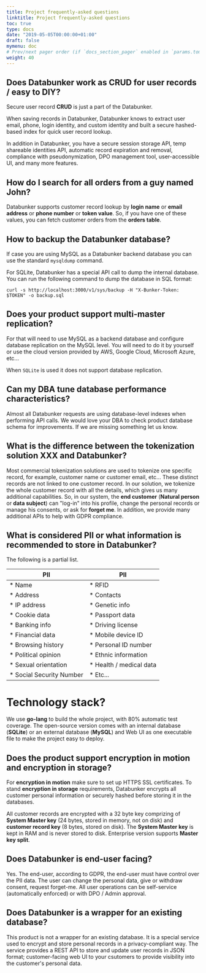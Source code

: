 ```yaml
---
title: Project frequently-asked questions
linktitle: Project frequently-asked questions
toc: true
type: docs
date: "2019-05-05T00:00:00+01:00"
draft: false
mymenu: doc
# Prev/next pager order (if `docs_section_pager` enabled in `params.toml`)
weight: 40
---
```


## Does Databunker work as CRUD for user records / easy to DIY?

Secure user record **CRUD** is just a part of the Databunker.

When saving records in Databunker, Databunker knows to extract user email, phone, login identity, and custom identity and built a secure hashed-based index for quick user record lookup.

In addition in Databunker, you have a secure session storage API, temp shareable identities API, automatic record expiration and removal, compliance with pseudonymization, DPO management tool, user-accessible UI, and many more features.

## How do I search for all orders from a guy named John?

Databunker supports customer record lookup by **login name** or **email address** or **phone number** or **token value**.
So, if you have one of these values, you can fetch customer orders from the **orders table**.

## How to backup the Databunker database?

If case you are using MySQL as a Databunker backend database you can use the standard `mysqldump` command.

For SQLite,  Databunker has a special API call to dump the internal database. You can run the following command to dump the database in SQL format:

```
curl -s http://localhost:3000/v1/sys/backup -H "X-Bunker-Token: $TOKEN" -o backup.sql
```

## Does your product support multi-master replication?

For that will need to use MySQL as a backend database and configure database replication on the MySQL level. You will need to do it by yourself or use the cloud version provided by AWS, Google Cloud, Microsoft Azure, etc...

When `SQLite` is used it does not support database replication.

## Can my DBA tune database performance characteristics?

Almost all Databunker requests are using database-level indexes when performing API calls.
We would love your DBA to check product database schema for improvements. If we are missing something let us know.

## What is the difference between the tokenization solution XXX and Databunker?

Most commercial tokenization solutions are used to tokenize one specific record, for example, customer name or 
customer email, etc... These distinct records are not linked to one customer record. In our solution, we tokenize the 
whole customer record with all the details, which gives us many additional capabilities. So, in our system, the
**end customer** (**Natural person** or **data subject**) can "log-in" into his profile, change the personal records or
manage his consents, or ask for **forget me**. In addition, we provide many additional APIs to help with GDPR compliance.


## What is considered PII or what information is recommended to store in Databunker?

The following is a partial list.

| PII                           | PII                       |
| ----------------------------- | ------------------------- |
| * Name                        | * RFID                    |
| * Address                     | * Contacts                |
| * IP address                  | * Genetic info            |
| * Cookie data                 | * Passport data           |
| * Banking info                | * Driving license         |
| * Financial data              | * Mobile device ID        |
| * Browsing history            | * Personal ID number      |
| * Political opinion           | * Ethnic information      |
| * Sexual orientation          | * Health / medical data   |
| * Social Security Number      | * Etc...                  |


# Technology stack?

We use **go-lang** to build the whole project, with 80% automatic test coverage. The open-source version comes with an internal
database (**SQLite**) or an external database (**MySQL**) and Web UI as one executable file to make the project easy to deploy.

## Does the product support encryption in motion and encryption in storage?

For **encryption in motion** make sure to set up HTTPS SSL certificates. To stand **encryption in storage** requirements,
Databunker encrypts all customer personal information or securely hashed before storing it in the databases.

All customer records are encrypted with a 32 byte key comprizing of
**System Master key** (24 bytes, stored in memory, not on disk) and **customer record key** (8 bytes, stored on disk).
The **System Master key** is kept in RAM and is never stored to disk. Enterprise version supports **Master key split**. 

## Does Databunker is end-user facing?

Yes. The end-user, according to GDPR, the end-user must have control over the PII data. The user can change the personal data, give 
or withdraw consent, request forget-me. All user operations can be self-service (automatically enforced) or with DPO / Admin approval.

## Does Databunker is a wrapper for an existing database?

This product is not a wrapper for an existing database. It is a special service used to encrypt and store personal records
in a privacy-compliant way. The service provides a REST API to store and update user records in JSON format; 
customer-facing web UI to your csutomers to provide visibility into the customer's personal data.

